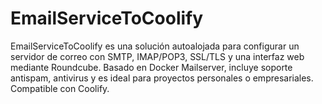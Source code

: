 # EmailServiceToCoolify
EmailServiceToCoolify es una solución autoalojada para configurar un servidor de correo con SMTP, IMAP/POP3, SSL/TLS y una interfaz web mediante Roundcube. Basado en Docker Mailserver, incluye soporte antispam, antivirus y es ideal para proyectos personales o empresariales. Compatible con Coolify.
